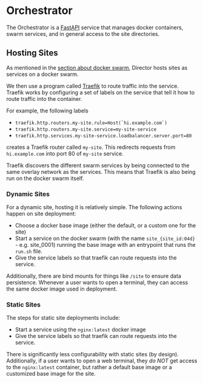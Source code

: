 # Orchestrator

The Orchestrator is a [FastAPI](https://fastapi.tiangolo.com/) service that
manages docker containers, swarm services, and in general access
to the site directories.

## Hosting Sites

As mentioned in the [section about docker swarm](project:#docker-swarm), Director hosts sites as
services on a docker swarm.

We then use a program called [Traefik](https://traefik.io/traefik/) to route
traffic into the service. Traefik works by configuring a set of labels
on the service that tell it how to route traffic into the container.

For example, the following labels

- `` traefik.http.routers.my-site.rule=Host(`hi.example.com`) ``
- `traefik.http.routers.my-site.service=my-site-service`
- `traefik.http.services.my-site-service.loadbalancer.server.port=80`

creates a Traefik router called `my-site`. This redirects requests from
`hi.example.com` into port 80 of `my-site` service.

Traefik discovers the different swarm services by being connected to the same
overlay network as the services. This means that Traefik is also being run
on the docker swarm itself.

### Dynamic Sites

For a dynamic site, hosting it is relatively simple. The following actions
happen on site deployment:

- Choose a docker base image (either the default, or a custom one for the site)
- Start a service on the docker swarm (with the name `site_{site_id:04d}` - e.g. site_0001)
  running the base image with an entrypoint that runs the `run.sh` file.
- Give the service labels so that traefik can route requests into the service.

Additionally, there are bind mounts for things like `/site` to ensure data persistence.
Whenever a user wants to open a terminal, they can access the same docker image
used in deployment.

### Static Sites

The steps for static site deployments include:

- Start a service using the `nginx:latest` docker image
- Give the service labels so that traefik can route requests into the service.

There is significantly less configurability with static sites (by design).
Additionally, if a user wants to open a web terminal, they *do NOT* get access
to the `nginx:latest` container, but rather a default base image or a customized
base image for the site.
